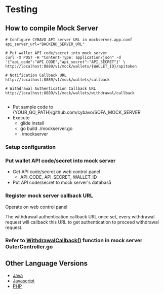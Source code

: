 # Testing

## How to compile Mock Server


``` shell
# Configure CYBAVO API server URL in mockserver.app.conf
api_server_url="BACKEND_SERVER_URL"

# Put wallet API code/secret into mock server
curl -X POST -H "Content-Type: application/json" -d '{"api_code":"API_CODE","api_secret":"API_SECRET"}' \
http://localhost:8889/v1/mock/wallets/{WALLET_ID}/apitoken

# Notification Callback URL
http://localhost:8889/v1/mock/wallets/callback

# Withdrawal Authentication Callback URL
http://localhost:8889/v1/mock/wallets/withdrawal/callback


```

- Put sample code to {YOUR\_GO\_PATH}/github.com/cybavo/SOFA\_MOCK\_SERVER
- Execute
	- glide install
	- go build ./mockserver.go
	- ./mockserver

### Setup configuration


### Put wallet API code/secret into mock server
-	Get API code/secret on web control panel
	-	API_CODE, API\_SECRET, WALLET\_ID
- 	Put API code/secret to mock server's databaså

### Register mock server callback URL
Operate on web control panel


<aside class="notice">
  The withdrawal authentication callback URL once set, every withdrawal request will callback this URL to get authentication to proceed withdrawal request.
</aside>

### Refer to [WithdrawalCallback()](https://github.com/CYBAVO/SOFA_MOCK_SERVER/blob/master/controllers/OuterController.go#L183) function in mock server OuterController.go


## Other Language Versions
- [Java](https://github.com/CYBAVO/SOFA_MOCK_SERVER_JAVA)
- [Javascript](https://github.com/CYBAVO/SOFA_MOCK_SERVER_JAVASCRIPT)
- [PHP](https://github.com/CYBAVO/SOFA_MOCK_SERVER_PHP)